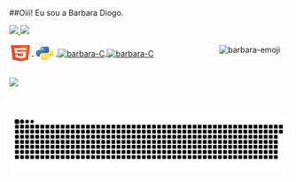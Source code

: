 ##Oiii! Eu sou a Barbara Diogo.

<div>
  <a href="https://github.com/BarbaraDiogo">
  <img height="135em" src="https://github-readme-stats.vercel.app/api?username=BarbaraDiogo&show_icons=true&theme=dark&include_all_commits=true&count_private=true"/>
  <img height="135em" src="https://github-readme-stats.vercel.app/api/top-langs/?username=BarbaraDiogo&layout=compact&langs_count=7&theme=dark"/>
</div>
<div style="display: inline_block"><br>
  <img align="center" alt="barbara-HTML" height="30" width="40" src="https://raw.githubusercontent.com/devicons/devicon/master/icons/html5/html5-original.svg">
  <img align="center" alt="barbara-Python" height="30" width="40" src="https://raw.githubusercontent.com/devicons/devicon/master/icons/python/python-original.svg">
  <img align="center" alt="barbara-C" height="30" width="40" src="https://cdn.jsdelivr.net/gh/devicons/devicon/icons/c/c-original.svg">
  <img align="center" alt="barbara-C" height="50" width="50" src="https://cdn.jsdelivr.net/gh/devicons/devicon/icons/php/php-plain.svg">
  <img align="right" alt="barbara-emoji" height="125" width="125" src="https://im6.ezgif.com/tmp/ezgif-6-7c8aab0ed1f7.gif">
 </div>
  
  ##
 
<div> 
  <a href="https://www.linkedin.com/in/barbara-diogoccp/" target="_blank"><img src="https://img.shields.io/badge/-LinkedIn-%230077B5?style=for-the-badge&logo=linkedin&logoColor=white" target="_blank"></a> 
 
  ![Snake animation](https://github.com/BarbaraDiogo/BarbaraDiogo/blob/output/github-contribution-grid-snake.svg)
 
</div>


